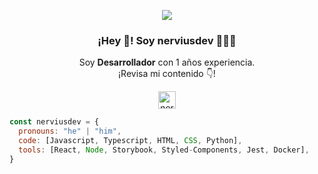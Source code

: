 <p align="center" width="300">
   <img align="center" src="https://user-images.githubusercontent.com/99125404/188527563-821ef417-6f00-43e8-b0f4-707d1899bc33.gif" />
   <h3 align="center">¡Hey 👋! Soy nerviusdev 👨🏻‍💻</h3>
</p>

<p align="center">Soy <strong>Desarrollador</strong> con 1 años experiencia.<br />¡Revisa mi contenido 👇!</p>
<p align="center">
  <a href="https://twitter.com/nerviusdev" target="blank">
    <img align="center" src="https://cdn.jsdelivr.net/npm/simple-icons@3.0.1/icons/twitter.svg" alt="nerviusdev" height="28px" width="28px" />
  </a>
</p>

```js
const nerviusdev = {
  pronouns: "he" | "him",
  code: [Javascript, Typescript, HTML, CSS, Python],
  tools: [React, Node, Storybook, Styled-Components, Jest, Docker],
}
```
